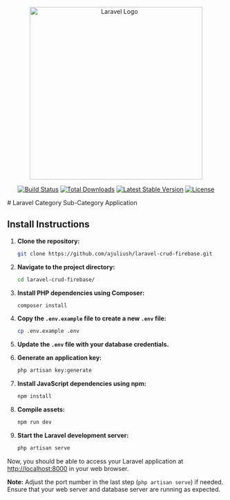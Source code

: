 <p align="center"><a href="https://laravel.com" target="_blank"><img src="https://raw.githubusercontent.com/laravel/art/master/logo-lockup/5%20SVG/2%20CMYK/1%20Full%20Color/laravel-logolockup-cmyk-red.svg" width="400" alt="Laravel Logo"></a></p>

<p align="center">
<a href="https://github.com/laravel/framework/actions"><img src="https://github.com/laravel/framework/workflows/tests/badge.svg" alt="Build Status"></a>
<a href="https://packagist.org/packages/laravel/framework"><img src="https://img.shields.io/packagist/dt/laravel/framework" alt="Total Downloads"></a>
<a href="https://packagist.org/packages/laravel/framework"><img src="https://img.shields.io/packagist/v/laravel/framework" alt="Latest Stable Version"></a>
<a href="https://packagist.org/packages/laravel/framework"><img src="https://img.shields.io/packagist/l/laravel/framework" alt="License"></a>
</p>
# Laravel Category Sub-Category Application

## Install Instructions

1. **Clone the repository:**

    ```bash
    git clone https://github.com/ajuliush/laravel-crud-firebase.git
    ```

2. **Navigate to the project directory:**

    ```bash
    cd laravel-crud-firebase/
    ```

3. **Install PHP dependencies using Composer:**

    ```bash
    composer install
    ```

4. **Copy the `.env.example` file to create a new `.env` file:**

    ```bash
    cp .env.example .env
    ```

5. **Update the `.env` file with your database credentials.**

6. **Generate an application key:**

    ```bash
    php artisan key:generate
    ```

7. **Install JavaScript dependencies using npm:**

    ```bash
    npm install
    ```

8. **Compile assets:**

    ```bash
    npm run dev
    ```

9. **Start the Laravel development server:**

    ```bash
    php artisan serve
    ```

Now, you should be able to access your Laravel application at [http://localhost:8000](http://localhost:8000) in your web browser.

**Note:** Adjust the port number in the last step (`php artisan serve`) if needed. Ensure that your web server and database server are running as expected.


